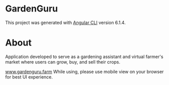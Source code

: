 # GardenGuru

This project was generated with [Angular CLI](https://github.com/angular/angular-cli) version 6.1.4.

# About

Application developed to serve as a gardening assistant and virtual farmer's market where users can grow, buy, and sell their crops.

www.gardenguru.farm
While using, please use mobile view on your browser for best UI experience.
